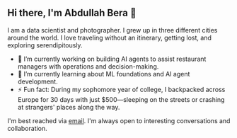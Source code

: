 ## Hi there, I'm Abdullah Bera 👋

I am a data scientist and photographer. I grew up in three different cities around the world. I love traveling without an itinerary, getting lost, and exploring serendipitously.

<!-- **AbdullahBera/AbdullahBera** is a ✨ _special_ ✨ repository because its `README.md` (this file) appears on your GitHub profile. -->

<!-- Here are some ideas to get you started: -->

- 🔭 I’m currently working on building AI agents to assist restaurant managers with operations and decision-making.
- 🌱 I’m currently learning about ML foundations and AI agent development.
- ⚡ Fun fact: During my sophomore year of college, I backpacked across Europe for 30 days with just $500—sleeping on the streets or crashing at strangers' places along the way.

I'm best reached via [email](mailto:abdullahberakucuk@gmail.com). I'm always open to interesting conversations and collaboration.



